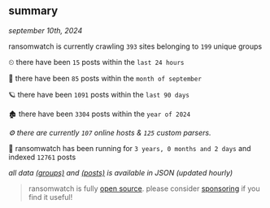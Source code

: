 
## summary
_september 10th, 2024_

ransomwatch is currently crawling `393` sites belonging to `199` unique groups

⏲ there have been `15` posts within the `last 24 hours`

🦈 there have been `85` posts within the `month of september`

🪐 there have been `1091` posts within the `last 90 days`

🏚 there have been `3304` posts within the `year of 2024`

_⚙️ there are currently `107` online hosts & `125` custom parsers._

🦕 ransomwatch has been running for `3 years, 0 months and 2 days` and indexed `12761` posts

_all data  [(groups)](http://ransomwhat.telemetry.ltd/groups) and [(posts)](http://ransomwhat.telemetry.ltd/posts) is available in JSON (updated hourly)_

> ransomwatch is fully [open source](https://github.com/joshhighet/ransomwatch#ransomwatch--). please consider [sponsoring](https://github.com/sponsors/joshhighet) if you find it useful!
